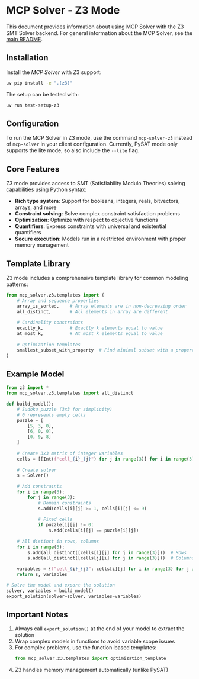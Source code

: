 # MCP Solver - Z3 Mode

This document provides information about using MCP Solver with the Z3 SMT Solver backend. For general information about the MCP Solver, see the [main README](README.md).

## Installation

Install the *MCP Solver* with Z3 support:

```bash
uv pip install -e ".[z3]"
```

The setup can be tested with:

```bash
uv run test-setup-z3
```

## Configuration

To run the MCP Solver in Z3 mode, use the command `mcp-solver-z3` instead of `mcp-solver` in your client configuration. Currently, PySAT mode only supports the lite mode, so also include the `--lite` flag.

## Core Features

Z3 mode provides access to SMT (Satisfiability Modulo Theories) solving capabilities using Python syntax:

- **Rich type system**: Support for booleans, integers, reals, bitvectors, arrays, and more
- **Constraint solving**: Solve complex constraint satisfaction problems
- **Optimization**: Optimize with respect to objective functions
- **Quantifiers**: Express constraints with universal and existential quantifiers
- **Secure execution**: Models run in a restricted environment with proper memory management

## Template Library

Z3 mode includes a comprehensive template library for common modeling patterns:

```python
from mcp_solver.z3.templates import (
    # Array and sequence properties
    array_is_sorted,    # Array elements are in non-decreasing order
    all_distinct,       # All elements in array are different
    
    # Cardinality constraints
    exactly_k,          # Exactly k elements equal to value
    at_most_k,          # At most k elements equal to value
    
    # Optimization templates
    smallest_subset_with_property  # Find minimal subset with a property
)
```

## Example Model

```python
from z3 import *
from mcp_solver.z3.templates import all_distinct

def build_model():
    # Sudoku puzzle (3x3 for simplicity)
    # 0 represents empty cells
    puzzle = [
        [5, 3, 0],
        [6, 0, 0],
        [0, 9, 8]
    ]
    
    # Create 3x3 matrix of integer variables
    cells = [[Int(f"cell_{i}_{j}") for j in range(3)] for i in range(3)]
    
    # Create solver
    s = Solver()
    
    # Add constraints
    for i in range(3):
        for j in range(3):
            # Domain constraints
            s.add(cells[i][j] >= 1, cells[i][j] <= 9)
            
            # Fixed cells
            if puzzle[i][j] != 0:
                s.add(cells[i][j] == puzzle[i][j])
    
    # All distinct in rows, columns
    for i in range(3):
        s.add(all_distinct([cells[i][j] for j in range(3)]))  # Rows
        s.add(all_distinct([cells[j][i] for j in range(3)]))  # Columns
    
    variables = {f"cell_{i}_{j}": cells[i][j] for i in range(3) for j in range(3)}
    return s, variables

# Solve the model and export the solution
solver, variables = build_model()
export_solution(solver=solver, variables=variables)
```

## Important Notes

1. Always call `export_solution()` at the end of your model to extract the solution
2. Wrap complex models in functions to avoid variable scope issues
3. For complex problems, use the function-based templates:
   ```python
   from mcp_solver.z3.templates import optimization_template
   ```
4. Z3 handles memory management automatically (unlike PySAT) 